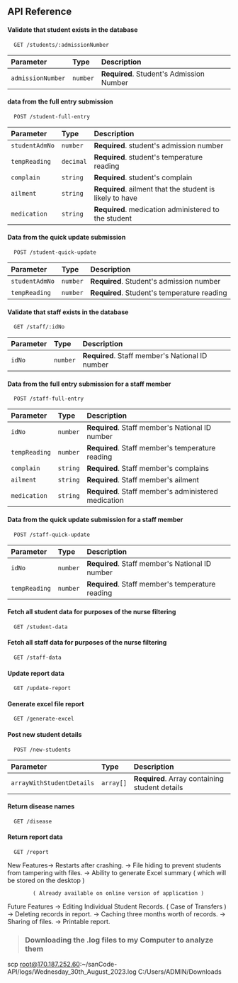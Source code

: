 ## API Reference

#### Validate that student exists in the database

```http
  GET /students/:admissionNumber
```

| Parameter         | Type     | Description                              |
| :---------------- | :------- | :--------------------------------------- |
| `admissionNumber` | `number` | **Required**. Student's Admission Number |

#### data from the full entry submission

```http
  POST /student-full-entry
```

| Parameter      | Type      | Description                                              |
| :------------- | :-------- | :------------------------------------------------------- |
| `studentAdmNo` | `number`  | **Required**. student's admission number                 |
| `tempReading`  | `decimal` | **Required**. student's temperature reading              |
| `complain`     | `string`  | **Required**. student's complain                         |
| `ailment`      | `string`  | **Required**. ailment that the student is likely to have |
| `medication`   | `string`  | **Required**. medication administered to the student     |

#### Data from the quick update submission

```http
  POST /student-quick-update
```

| Parameter      | Type     | Description                                 |
| :------------- | :------- | :------------------------------------------ |
| `studentAdmNo` | `number` | **Required**. Student's admission number    |
| `tempReading`  | `number` | **Required**. Student's temperature reading |

#### Validate that staff exists in the database

```http
  GET /staff/:idNo
```

| Parameter | Type     | Description                                     |
| :-------- | :------- | :---------------------------------------------- |
| `idNo`    | `number` | **Required**. Staff member's National ID number |

#### Data from the full entry submission for a staff member

```http
  POST /staff-full-entry
```

| Parameter     | Type     | Description                                          |
| :------------ | :------- | :--------------------------------------------------- |
| `idNo`        | `number` | **Required**. Staff member's National ID number      |
| `tempReading` | `number` | **Required**. Staff member's temperature reading     |
| `complain`    | `string` | **Required**. Staff member's complains               |
| `ailment`     | `string` | **Required**. Staff member's ailment                 |
| `medication`  | `string` | **Required**. Staff member's administered medication |

#### Data from the quick update submission for a staff member

```http
  POST /staff-quick-update
```

| Parameter     | Type     | Description                                      |
| :------------ | :------- | :----------------------------------------------- |
| `idNo`        | `number` | **Required**. Staff member's National ID number  |
| `tempReading` | `number` | **Required**. Staff member's temperature reading |

#### Fetch all student data for purposes of the nurse filtering

```http
  GET /student-data
```

#### Fetch all staff data for purposes of the nurse filtering

```http
  GET /staff-data
```

#### Update report data

```http
  GET /update-report
```

#### Generate excel file report

```http
  GET /generate-excel
```

#### Post new student details

```http
  POST /new-students
```

| Parameter                 | Type      | Description                                    |
| :------------------------ | :-------- | :--------------------------------------------- |
| `arrayWithStudentDetails` | `array[]` | **Required**. Array containing student details |

#### Return disease names

```http
  GET /disease
```

#### Return report data

```http
  GET /report
```

New Features-> Restarts after crashing.
-> File hiding to prevent students from tampering with files.
-> Ability to generate Excel summary ( which will be stored on the desktop )

            ( Already available on online version of application )

Future Features -> Editing Individual Student Records. ( Case of Transfers )
-> Deleting records in report.
-> Caching three months worth of records.
-> Sharing of files.
-> Printable report.

> ### Downloading the .log files to my Computer to analyze them

scp root@170.187.252.60:~/sanCode-API/logs/Wednesday_30th_August_2023.log C:/Users/ADMIN/Downloads
